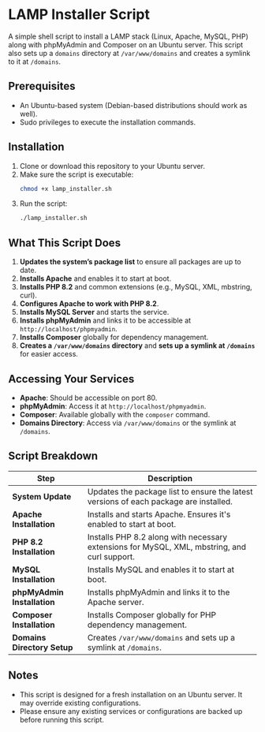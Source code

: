
# LAMP Installer Script

A simple shell script to install a LAMP stack (Linux, Apache, MySQL, PHP) along with phpMyAdmin and Composer on an Ubuntu server. This script also sets up a `domains` directory at `/var/www/domains` and creates a symlink to it at `/domains`.

## Prerequisites

- An Ubuntu-based system (Debian-based distributions should work as well).
- Sudo privileges to execute the installation commands.

## Installation

1. Clone or download this repository to your Ubuntu server.
2. Make sure the script is executable:
   ```bash
   chmod +x lamp_installer.sh
   ```
3. Run the script:
   ```bash
   ./lamp_installer.sh
   ```

## What This Script Does

1. **Updates the system’s package list** to ensure all packages are up to date.
2. **Installs Apache** and enables it to start at boot.
3. **Installs PHP 8.2** and common extensions (e.g., MySQL, XML, mbstring, curl).
4. **Configures Apache to work with PHP 8.2**.
5. **Installs MySQL Server** and starts the service.
6. **Installs phpMyAdmin** and links it to be accessible at `http://localhost/phpmyadmin`.
7. **Installs Composer** globally for dependency management.
8. **Creates a `/var/www/domains` directory** and **sets up a symlink at `/domains`** for easier access.

## Accessing Your Services

- **Apache**: Should be accessible on port 80.
- **phpMyAdmin**: Access it at `http://localhost/phpmyadmin`.
- **Composer**: Available globally with the `composer` command.
- **Domains Directory**: Access via `/var/www/domains` or the symlink at `/domains`.

## Script Breakdown

| Step                         | Description                                                                                       |
|------------------------------|---------------------------------------------------------------------------------------------------|
| **System Update**            | Updates the package list to ensure the latest versions of each package are installed.            |
| **Apache Installation**      | Installs and starts Apache. Ensures it's enabled to start at boot.                               |
| **PHP 8.2 Installation**     | Installs PHP 8.2 along with necessary extensions for MySQL, XML, mbstring, and curl support.     |
| **MySQL Installation**       | Installs MySQL and enables it to start at boot.                                                  |
| **phpMyAdmin Installation**  | Installs phpMyAdmin and links it to the Apache server.                                           |
| **Composer Installation**    | Installs Composer globally for PHP dependency management.                                        |
| **Domains Directory Setup**  | Creates `/var/www/domains` and sets up a symlink at `/domains`.                                  |

## Notes

- This script is designed for a fresh installation on an Ubuntu server. It may override existing configurations.
- Please ensure any existing services or configurations are backed up before running this script.

